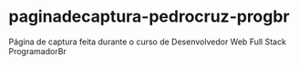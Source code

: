 # paginadecaptura-pedrocruz-progbr
Página de captura feita durante o curso de Desenvolvedor Web Full Stack ProgramadorBr
